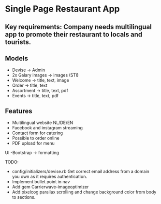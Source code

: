 # Single Page Restaurant App

## Key requirements: Company needs multilingual app to promote their restaurant to locals and tourists.

## Models
- Devise -> Admin
- 2x Galary images -> images (STI) 
- Welcome -> title, text, image
- Order -> title, text
- Assortment -> title, text, pdf
- Events ->  title, text, pdf

## Features
- Multilingual website NL/DE/EN
- Facebook and instagram streaming
- Contact form for catering
- Possible to order online
- PDF upload for menu

UI
-Bootstrap -> formatting


TODO:
- config/initializers/devise.rb   Get correct email address from a domain you own as it requires authentication.
- Implement bullet point in nav
- Add gem Carrierwave-imageoptimizer
- Add pixelcog parallax scrolling and change background color from body to sections. 